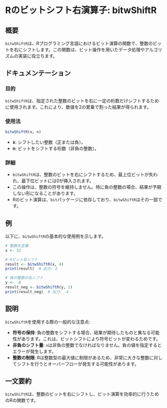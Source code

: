 <!--
Meta Description: # Rのビットシフト右演算子: bitwShiftR ## 概要 `bitwShiftR`は、Rプログラミング言語におけるビット演算の関数で、整数のビットを右にシフトします。この関数は、ビット操作を用いたデータ処理やアルゴリズムの実装に役立ちます。 ## ドキュメンテーション ### 目的 `bit...
Meta Keywords: bitwshiftr, result, print, result_neg, rのビットシフト右演算子
-->

# Rのビットシフト右演算子: bitwShiftR

## 概要
`bitwShiftR`は、Rプログラミング言語におけるビット演算の関数で、整数のビットを右にシフトします。この関数は、ビット操作を用いたデータ処理やアルゴリズムの実装に役立ちます。

## ドキュメンテーション
### 目的
`bitwShiftR`は、指定された整数のビットを右に一定の桁数だけシフトするために使用されます。これにより、数値を2の累乗で割った結果が得られます。

### 使用法
```R
bitwShiftR(x, n)
```

- **x**: シフトしたい整数（正または負）。
- **n**: ビットをシフトする桁数（非負の整数）。

### 詳細
- `bitwShiftR`は、整数のビットを右にシフトするため、最上位ビットが失われ、最下位ビットには0が挿入されます。
- この操作は、整数の符号を維持しません。特に負の整数の場合、結果が予期しない形になることがあります。
- Rのビット演算は、`bit`パッケージに依存しており、`bitwShiftR`はその一部です。

## 例
以下に、`bitwShiftR`の基本的な使用例を示します。

```R
# 整数を定義
x <- 32

# 4ビット右シフト
result <- bitwShiftR(x, 4)
print(result)  # 出力: 2

# 負の整数の右シフト
y <- -8
result_neg <- bitwShiftR(y, 1)
print(result_neg)  # 出力: -4
```

## 説明
`bitwShiftR`を使用する際の一般的な注意点:

- **符号の保持**: 負の整数をシフトする場合、結果が期待したものと異なる可能性があります。これは、ビットシフトにより符号ビットが変わるためです。
- **非負のシフト量**: `n`は非負の整数でなければなりません。負の値を指定するとエラーが発生します。
- **整数の制限**: Rは整数型の最大値に制限があるため、非常に大きな整数に対してシフトを行うとオーバーフローが発生する可能性があります。

## 一文要約
`bitwShiftR`は、整数のビットを右にシフトし、ビット演算を効率的に行うためのRの関数です。